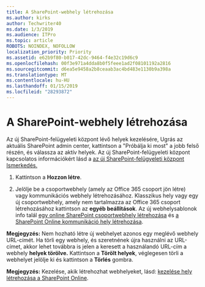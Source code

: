 ```yaml
---
title: A SharePoint-webhely létrehozása
ms.author: kirks
author: Techwriter40
ms.date: 1/3/2019
ms.audience: ITPro
ms.topic: article
ROBOTS: NOINDEX, NOFOLLOW
localization_priority: Priority
ms.assetid: e62b9f80-b017-42dc-9464-f4e32c19d6c9
ms.openlocfilehash: 00f3e971a4dda8b0f5feee1ad2f08101192a2816
ms.sourcegitcommit: d6ea5e9458a2b8ceaab3ac4bd483e1130b9a398a
ms.translationtype: MT
ms.contentlocale: hu-HU
ms.lasthandoff: 01/15/2019
ms.locfileid: "28293872"
---
```

# <a name="create-a-sharepoint-site"></a>A SharePoint-webhely létrehozása

Az új SharePoint-felügyeleti központ lévő helyek kezelésére, Ugrás az aktuális SharePoint admin center, kattintson a "Próbálja ki most" a jobb felső részén, és válassza az aktív helyek. Az új SharePoint-felügyeleti központ kapcsolatos információkért lásd a [az új SharePoint-felügyeleti központ Ismerkedés.](https://docs.microsoft.com/en-us/sharepoint/get-started-new-admin-center)
  
1. Kattintson a **Hozzon létre**. 
    
2. Jelölje be a csoportwebhely (amely az Office 365 csoport jön létre) vagy kommunikációs webhely létrehozásához. Klasszikus hely vagy egy új csoportwebhely, amely nem tartalmazza az Office 365 csoport létrehozásához kattintson az **egyéb beállítások**. Az új webhelysablonok info talál [egy online SharePoint csoportwebhely létrehozása](https://support.office.com/en-us/article/create-a-team-site-in-sharepoint-ef10c1e7-15f3-42a3-98aa-b5972711777d?ui=en-US&amp;rs=en-US&amp;ad=US) és [a SharePoint Online kommunikáció hely létrehozása](https://support.office.com/article/7fb44b20-a72f-4d2c-9173-fc8f59ba50eb).
  
 **Megjegyzés:** Nem hozható létre új webhelyet azonos egy meglévő webhely URL-címét. Ha törli egy webhely, és szeretnének újra használni az URL-címet, akkor lehet továbbra is jelen a keresett a használandó URL-cím a webhely **helyek törölve.** Kattintson a **Törölt helyek**, véglegesen törli a webhelyet jelölje ki és kattintson a **Törlés** gombra. 
  
 **Megjegyzés:** Kezelése, akik létrehozhat webhelyeket, lásd: [kezelése hely létrehozása a SharePoint Online](https://docs.microsoft.com/en-us/sharepoint/manage-site-creation).
    

